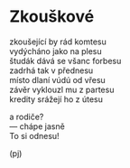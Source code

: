 Zkouškové
=========
  
zkoušející by rád komtesu  
vydýcháno jako na plesu  
študák dává se všanc forbesu  
zadrhá tak v přednesu  
místo dlaní vúdú od vřesu  
závěr vyklouzl mu z partesu  
kredity srážejí ho z útesu  
  
a rodiče?  
— chápe jasně  
To si odnesu!  
  
(pj)
  
